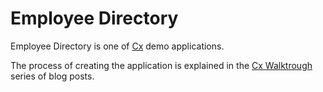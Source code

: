 # Employee Directory

Employee Directory is one of [Cx](http://cx.codaxy.com) demo applications. 

The process of creating the application is explained in the [Cx Walktrough](https://blog.codaxy.com/cx-walkthrough-89dc37da9abc#.o8pkvhne5) series of blog posts.
